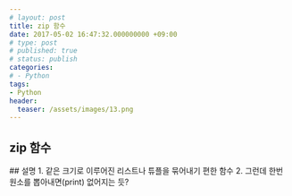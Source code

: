 ```yaml
---
# layout: post
title: zip 함수
date: 2017-05-02 16:47:32.000000000 +09:00
# type: post
# published: true
# status: publish
categories:
# - Python
tags:
- Python
header:
  teaser: /assets/images/13.png
---
```

## zip 함수
<p><script src="https://gist.github.com/nck2/3b9580bb2d87437cf4a46cc22021a842.js"></script></p>
## 설명
1. 같은 크기로 이루어진 리스트나 튜플을 묶어내기 편한 함수
2. 그런데 한번 원소를 뽑아내면(print) 없어지는 듯?

